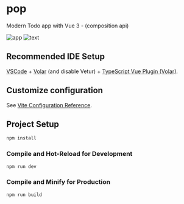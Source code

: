 # pop

Modern Todo app with Vue 3 - (composition api)

![app](https://user-images.githubusercontent.com/36410350/179357018-2f89fef2-3670-4f56-80a8-2669b4cd2bb1.jpeg)
![text](https://user-images.githubusercontent.com/36410350/179357024-c3988321-7a8a-4312-bbe9-73dd3a949b71.jpeg)

## Recommended IDE Setup

[VSCode](https://code.visualstudio.com/) + [Volar](https://marketplace.visualstudio.com/items?itemName=Vue.volar) (and disable Vetur) + [TypeScript Vue Plugin (Volar)](https://marketplace.visualstudio.com/items?itemName=Vue.vscode-typescript-vue-plugin).

## Customize configuration

See [Vite Configuration Reference](https://vitejs.dev/config/).

## Project Setup

```sh
npm install
```

### Compile and Hot-Reload for Development

```sh
npm run dev
```

### Compile and Minify for Production

```sh
npm run build
```
